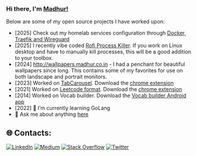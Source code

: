 ### Hi there, I'm [Madhur!](https://madhur.co.in) 

Below are some of my open source projects I have worked upon:
- [2025] Check out my homelab services configuration through [Docker, Traefik and Wireguard](https://github.com/madhur/docker-compose-examples)
- [2025] I recently vibe coded [Rofi Process Killer](https://github.com/madhur/rofi-process-killer). If you work on Linux desktop and have to manually kill processes, this will be a good addition to your toolbox.
- [2024] http://wallpapers.madhur.co.in - I had a penchant for beautiful wallpapers since long. This contains some of my favorites for use on both landscape and portrait monitors.
- [2023] Worked on [TabCarousel](https://github.com/TabCarousel/TabCarousel). Download the [chrome extension](https://chromewebstore.google.com/detail/tabcarousel/ddldimidiliclngjipajmjjiakhbcohn)
- [2021] Worked on [Leetcode format](https://github.com/madhur/leetcode-format-chrome-extension). Download the [chrome extension](https://chrome.google.com/webstore/detail/leetcode-format/imogghebhifnnlgogigikjecilkicfpp?hl=en)
- [2014] Worked on Vocab builder. Download the [Vocab builder Android app](https://play.google.com/store/apps/details?id=in.co.madhur.vocabbuilder)
- [2022] 🌱 I’m currently learning GoLang
- 💬 Ask me about anything [here](https://www.madhur.co.in/contact/)

## 🌐 Contacts:
[![LinkedIn](https://img.shields.io/badge/LinkedIn-%230077B5.svg?logo=linkedin&logoColor=white)](https://linkedin.com/in/madhurahuja) [![Medium](https://img.shields.io/badge/Medium-12100E?logo=medium&logoColor=white)](https://medium.com/@madhur25) [![Stack Overflow](https://img.shields.io/badge/-Stackoverflow-FE7A16?logo=stack-overflow&logoColor=white)](https://stackoverflow.com/users/507256/madhur-ahuja) [![Twitter](https://img.shields.io/badge/Twitter-%231DA1F2.svg?logo=Twitter&logoColor=white)](https://twitter.com/madhur25) 
